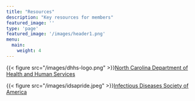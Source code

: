 ```yaml
---
title: "Resources"
description: "Key resources for members"
featured_image: ''
type: 'page'
featured_image: '/images/header1.png'
menu:
  main:
    weight: 4
---
```



{{< figure src="/images/dhhs-logo.png" >}}[North Carolina Department of Health and Human Services](https://www.ncdhhs.gov/divisions/public-health)


{{< figure src="/images/idsapride.jpeg" >}}[Infectious Diseases Society of America](https://www.ncdhhs.gov/divisions/public-health)


